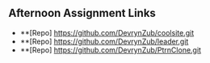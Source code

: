 ## Afternoon Assignment Links

* **[Repo] https://github.com/DevrynZub/coolsite.git
* **[Repo] https://github.com/DevrynZub/leader.git
* **[Repo] https://github.com/DevrynZub/PtrnClone.git
